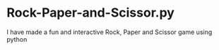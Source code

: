 # Rock-Paper-and-Scissor.py
I have made a fun and interactive Rock, Paper and Scissor game using python
